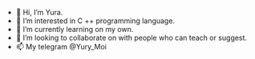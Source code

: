 - 👋 Hi, I’m Yura.
- 👀 I’m interested in C ++ programming language.
- 🌱 I’m currently learning on my own.
- 💞️ I’m looking to collaborate on with people who can teach or suggest.
- 📫 My telegram @Yury_Moi

<!---
Yura-63/Yura-63 is a ✨ special ✨ repository because its `README.md` (this file) appears on your GitHub profile.
You can click the Preview link to take a look at your changes.
--->
